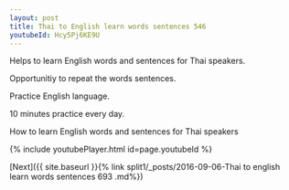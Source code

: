 ```yaml
---
layout: post
title: Thai to English learn words sentences 546 
youtubeId: Hcy5Pj6KE9U
---
```

 
 
Helps to learn English words and sentences for Thai speakers.

Opportunitiy to repeat the words sentences. 

Practice English language. 
 
10 minutes practice every day. 
 
How to learn English words and sentences for Thai speakers 
 
{% include youtubePlayer.html id=page.youtubeId %}
 
 
[Next]({{ site.baseurl }}{% link  split1/_posts/2016-09-06-Thai to english learn words sentences 693 .md%})
 
